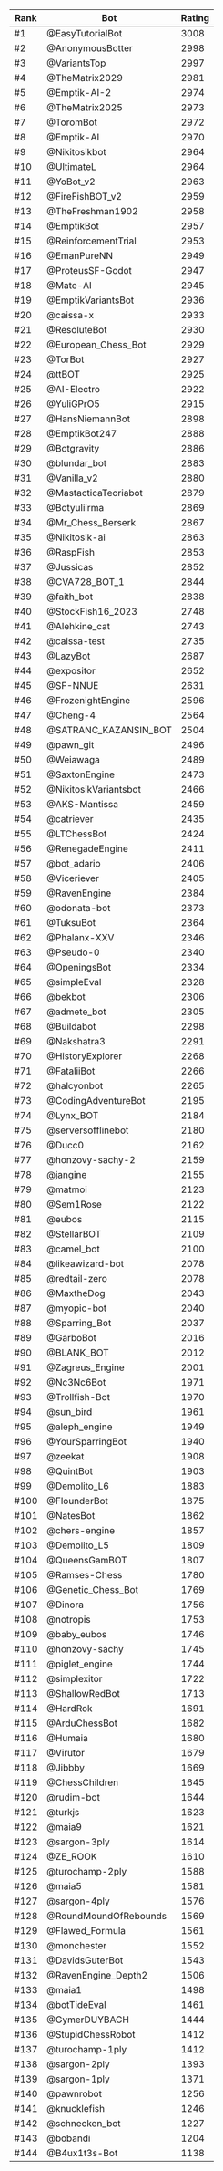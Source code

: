 Rank|Bot|Rating
---|---|---
#1|@EasyTutorialBot|3008
#2|@AnonymousBotter|2998
#3|@VariantsTop|2997
#4|@TheMatrix2029|2981
#5|@Emptik-AI-2|2974
#6|@TheMatrix2025|2973
#7|@ToromBot|2972
#8|@Emptik-AI|2970
#9|@Nikitosikbot|2964
#10|@UltimateL|2964
#11|@YoBot_v2|2963
#12|@FireFishBOT_v2|2959
#13|@TheFreshman1902|2958
#14|@EmptikBot|2957
#15|@ReinforcementTrial|2953
#16|@EmanPureNN|2949
#17|@ProteusSF-Godot|2947
#18|@Mate-AI|2945
#19|@EmptikVariantsBot|2936
#20|@caissa-x|2933
#21|@ResoluteBot|2930
#22|@European_Chess_Bot|2929
#23|@TorBot|2927
#24|@ttBOT|2925
#25|@AI-Electro|2922
#26|@YuliGPrO5|2915
#27|@HansNiemannBot|2898
#28|@EmptikBot247|2888
#29|@Botgravity|2886
#30|@blundar_bot|2883
#31|@Vanilla_v2|2880
#32|@MastacticaTeoriabot|2879
#33|@Botyuliirma|2869
#34|@Mr_Chess_Berserk|2867
#35|@Nikitosik-ai|2863
#36|@RaspFish|2853
#37|@Jussicas|2852
#38|@CVA728_BOT_1|2844
#39|@faith_bot|2838
#40|@StockFish16_2023|2748
#41|@Alehkine_cat|2743
#42|@caissa-test|2735
#43|@LazyBot|2687
#44|@expositor|2652
#45|@SF-NNUE|2631
#46|@FrozenightEngine|2596
#47|@Cheng-4|2564
#48|@SATRANC_KAZANSIN_BOT|2504
#49|@pawn_git|2496
#50|@Weiawaga|2489
#51|@SaxtonEngine|2473
#52|@NikitosikVariantsbot|2466
#53|@AKS-Mantissa|2459
#54|@catriever|2435
#55|@LTChessBot|2424
#56|@RenegadeEngine|2411
#57|@bot_adario|2406
#58|@Viceriever|2405
#59|@RavenEngine|2384
#60|@odonata-bot|2373
#61|@TuksuBot|2364
#62|@Phalanx-XXV|2346
#63|@Pseudo-0|2340
#64|@OpeningsBot|2334
#65|@simpleEval|2328
#66|@bekbot|2306
#67|@admete_bot|2305
#68|@Buildabot|2298
#69|@Nakshatra3|2291
#70|@HistoryExplorer|2268
#71|@FataliiBot|2266
#72|@halcyonbot|2265
#73|@CodingAdventureBot|2195
#74|@Lynx_BOT|2184
#75|@serversofflinebot|2180
#76|@Ducc0|2162
#77|@honzovy-sachy-2|2159
#78|@jangine|2155
#79|@matmoi|2123
#80|@Sem1Rose|2122
#81|@eubos|2115
#82|@StellarBOT|2109
#83|@camel_bot|2100
#84|@likeawizard-bot|2078
#85|@redtail-zero|2078
#86|@MaxtheDog|2043
#87|@myopic-bot|2040
#88|@Sparring_Bot|2037
#89|@GarboBot|2016
#90|@BLANK_BOT|2012
#91|@Zagreus_Engine|2001
#92|@Nc3Nc6Bot|1971
#93|@Trollfish-Bot|1970
#94|@sun_bird|1961
#95|@aleph_engine|1949
#96|@YourSparringBot|1940
#97|@zeekat|1908
#98|@QuintBot|1903
#99|@Demolito_L6|1883
#100|@FlounderBot|1875
#101|@NatesBot|1862
#102|@chers-engine|1857
#103|@Demolito_L5|1809
#104|@QueensGamBOT|1807
#105|@Ramses-Chess|1780
#106|@Genetic_Chess_Bot|1769
#107|@Dinora|1756
#108|@notropis|1753
#109|@baby_eubos|1746
#110|@honzovy-sachy|1745
#111|@piglet_engine|1744
#112|@simplexitor|1722
#113|@ShallowRedBot|1713
#114|@HardRok|1691
#115|@ArduChessBot|1682
#116|@Humaia|1680
#117|@Virutor|1679
#118|@Jibbby|1669
#119|@ChessChildren|1645
#120|@rudim-bot|1644
#121|@turkjs|1623
#122|@maia9|1621
#123|@sargon-3ply|1614
#124|@ZE_ROOK|1610
#125|@turochamp-2ply|1588
#126|@maia5|1581
#127|@sargon-4ply|1576
#128|@RoundMoundOfRebounds|1569
#129|@Flawed_Formula|1561
#130|@monchester|1552
#131|@DavidsGuterBot|1543
#132|@RavenEngine_Depth2|1506
#133|@maia1|1498
#134|@botTideEval|1461
#135|@GymerDUYBACH|1444
#136|@StupidChessRobot|1412
#137|@turochamp-1ply|1412
#138|@sargon-2ply|1393
#139|@sargon-1ply|1371
#140|@pawnrobot|1256
#141|@knucklefish|1246
#142|@schnecken_bot|1227
#143|@bobandi|1204
#144|@B4ux1t3s-Bot|1138
